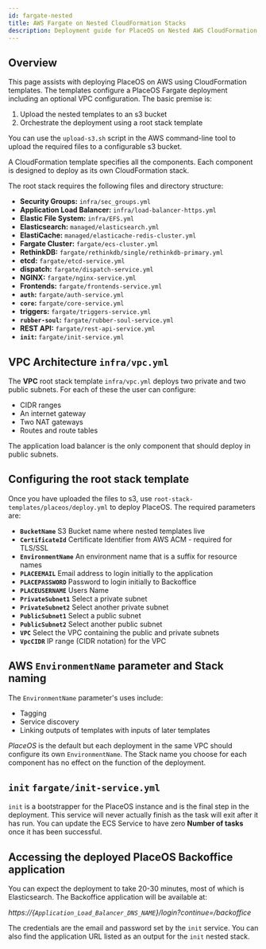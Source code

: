 ```yaml
---
id: fargate-nested
title: AWS Fargate on Nested CloudFormation Stacks
description: Deployment guide for PlaceOS on Nested AWS CloudFormation templates.
---
```

<!-- # PlaceOS AWS Fargate Deploy using Nested CloudFormation Stacks -->

## Overview

<!-- This is the one that the majority of people will use, will only use other for custom impementation. Show this first -->
This page assists with deploying PlaceOS on AWS using CloudFormation templates.
The templates configure a PlaceOS Fargate deployment including an optional VPC configuration. 
The basic premise is: 

1) Upload the nested templates to an s3 bucket  
1) Orchestrate the deployment using a root stack template 

You can use the `upload-s3.sh` script in the AWS command-line tool to upload the required files to a configurable s3 bucket.

A CloudFormation template specifies all the components.
Each component is designed to deploy as its own CloudFormation stack.

The root stack requires the following files and directory structure:

- **Security Groups:** `infra/sec_groups.yml`
- **Application Load Balancer:** `infra/load-balancer-https.yml`
- **Elastic File System:** `infra/EFS.yml`
- **Elasticsearch:** `managed/elasticsearch.yml`
- **ElastiCache:** `managed/elasticache-redis-cluster.yml`
- **Fargate Cluster:** `fargate/ecs-cluster.yml`
- **RethinkDB:** `fargate/rethinkdb/single/rethinkdb-primary.yml`
- **etcd:** `fargate/etcd-service.yml`
- **dispatch:** `fargate/dispatch-service.yml`
- **NGINX:** `fargate/nginx-service.yml`
- **Frontends:** `fargate/frontends-service.yml`
- **`auth`:** `fargate/auth-service.yml`
- **`core`:** `fargate/core-service.yml`
- **triggers:** `fargate/triggers-service.yml`
- **`rubber-soul`:** `fargate/rubber-soul-service.yml`
- **REST API:** `fargate/rest-api-service.yml`
- **`init`:** `fargate/init-service.yml`

## VPC Architecture `infra/vpc.yml`
The **VPC** root stack template `infra/vpc.yml` deploys two private and two public subnets. 
For each of these the user can configure:

- CIDR ranges 
- An internet gateway 
- Two NAT gateways 
- Routes and route tables 

The application load balancer is the only component that should deploy in public subnets.

## Configuring the root stack template
Once you have uploaded the files to s3, use `root-stack-templates/placeos/deploy.yml` to deploy PlaceOS.
The required parameters are:

- **`BucketName`** S3 Bucket name where nested templates live
- **`CertificateId`**  Certificate Identifier from AWS ACM - required for TLS/SSL
- **`EnvironmentName`** An environment name that is a suffix for resource names
- **`PLACEEMAIL`** Email address to login initially to the application
- **`PLACEPASSWORD`** Password to login initially to Backoffice
- **`PLACEUSERNAME`** Users Name
- **`PrivateSubnet1`** Select a private subnet
- **`PrivateSubnet2`** Select another private subnet
- **`PublicSubnet1`** Select a public subnet
- **`PublicSubnet2`** Select another public subnet
- **`VPC`** Select the VPC containing the public and private subnets
- **`VpcCIDR`** IP range (CIDR notation) for the VPC

## AWS `EnvironmentName` parameter and Stack naming
The `EnvironmentName` parameter's uses include: 
- Tagging 
- Service discovery 
- Linking outputs of templates with inputs of later templates

*PlaceOS* is the default but each deployment in the same VPC should configure its own `EnvironmentName`.
The Stack name you choose for each component has no effect on the function of the deployment. 

## `init` `fargate/init-service.yml`
`init` is a bootstrapper for the PlaceOS instance and is the final step in the deployment. 
This service will never actually finish as the task will exit after it has run. 
You can update the ECS Service to have zero **Number of tasks** once it has been successful.

## Accessing the deployed PlaceOS Backoffice application
You can expect the deployment to take 20-30 minutes, most of which is Elasticsearch.
The Backoffice application will be available at:  

<i>https://{`Application_Load_Balancer_DNS_NAME`}/login?continue=/backoffice</i>

The credentials are the email and password set by the `init` service.
You can also find the application URL listed as an output for the `init` nested stack.
